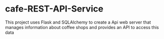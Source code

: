 # cafe-REST-API-Service
This project uses Flask and SQLAlchemy to create a Api web server that manages information about coffee shops and provides an API to access this data
